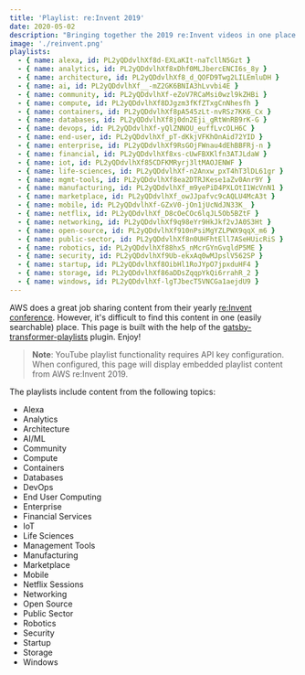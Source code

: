 ```yaml
---
title: 'Playlist: re:Invent 2019'
date: 2020-05-02
description: "Bringing together the 2019 re:Invent videos in one place!"
image: './reinvent.png'
playlists:
  - { name: alexa, id: PL2yQDdvlhXf8d-EXLaKIt-naTcllN5Gzt }
  - { name: analytics, id: PL2yQDdvlhXf8xDhf0MLJbercENCI6s_8y }
  - { name: architecture, id: PL2yQDdvlhXf8_d_QOFD9Twg2LILEmluDH }
  - { name: ai, id: PL2yQDdvlhXf__-mZ2GK6BNIA3hLvvbi4E }
  - { name: community, id: PL2yQDdvlhXf-eZoV7RCaMsi0wzl9kZHBi }
  - { name: compute, id: PL2yQDdvlhXf8DJgzm3fKfZTxgCnNhesfh }
  - { name: containers, id: PL2yQDdvlhXf8pA545zLt-nvRSz7KK6_Cx }
  - { name: databases, id: PL2yQDdvlhXf8j0dn2Eji_gRtWnRB9rK-G }
  - { name: devops, id: PL2yQDdvlhXf-yQlZNNOU_euffLvcOLH6C }
  - { name: end-user, id: PL2yQDdvlhXf_pT-dKkjVFKhOnAid72YID }
  - { name: enterprise, id: PL2yQDdvlhXf9RsGOjFWnau4dEhBBFRj-n }
  - { name: financial, id: PL2yQDdvlhXf8xs-cUwFBXKlfn3ATJLdaW }
  - { name: iot, id: PL2yQDdvlhXf85CDFKMRyrj3ltMAOJENWF }
  - { name: life-sciences, id: PL2yQDdvlhXf-n2Anxw_pxT4hT3lDL61gr }
  - { name: mgmt-tools, id: PL2yQDdvlhXf8ea2DTRJKese1aZv0Anr9Y }
  - { name: manufacturing, id: PL2yQDdvlhXf_m9yePiD4PXLOtI1WcVnN1 }
  - { name: marketplace, id: PL2yQDdvlhXf_owJJpafvc9cAQLU4McA3t }
  - { name: mobile, id: PL2yQDdvlhXf-GZxV0-jOn1jUcNdJN33K_ }
  - { name: netflix, id: PL2yQDdvlhXf_D8cOeCOc6lqJL5Ob5BZtF }
  - { name: networking, id: PL2yQDdvlhXf9q98eYr9HkJkf2vJA0S3Ht }
  - { name: open-source, id: PL2yQDdvlhXf910nPsiMgYZLPWX9qqX_m6 }
  - { name: public-sector, id: PL2yQDdvlhXf8n0UHFhtEll7ASeHUicRiS }
  - { name: robotics, id: PL2yQDdvlhXf88hx5_nMcrGYnGvqldP5ME }
  - { name: security, id: PL2yQDdvlhXf9Ub-ekxAq0wMJpslV562SP }
  - { name: startup, id: PL2yQDdvlhXf8OibHl1RoJYpO7jpxduHF4 }
  - { name: storage, id: PL2yQDdvlhXf86aDDsZqqpYkQi6rrahR_2 }
  - { name: windows, id: PL2yQDdvlhXf-lgTJbecT5VNCGa1aejdU9 }
---
```


AWS does a great job sharing content from their yearly [re:Invent conference](https://reinvent.awsevents.com).  However, it's difficult to find this content in one (easily searchable) place.  This page is built with the help of the [gatsby-transformer-playlists](https://github.com/pofallon/gatsby-transformer-playlists) plugin.  Enjoy!

> **Note**: YouTube playlist functionality requires API key configuration. When configured, this page will display embedded playlist content from AWS re:Invent 2019.

The playlists include content from the following topics:
- Alexa
- Analytics  
- Architecture
- AI/ML
- Community
- Compute
- Containers
- Databases
- DevOps
- End User Computing
- Enterprise
- Financial Services
- IoT
- Life Sciences
- Management Tools
- Manufacturing
- Marketplace
- Mobile
- Netflix Sessions
- Networking
- Open Source
- Public Sector
- Robotics
- Security
- Startup
- Storage
- Windows